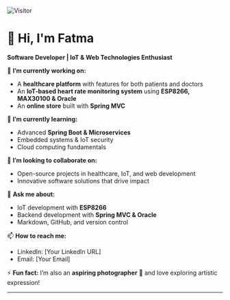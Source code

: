 ![Visitor](https://visitor-badge.laobi.icu/badge?page_id=fatma-tanektizahra.fatma-tanektizahra)
# 👋 Hi, I'm Fatma

**Software Developer | IoT & Web Technologies Enthusiast**

🔭 **I’m currently working on:**
- A **healthcare platform** with features for both patients and doctors
- An **IoT-based heart rate monitoring system** using **ESP8266, MAX30100 & Oracle**
- An **online store** built with **Spring MVC**

🌱 **I’m currently learning:**
- Advanced **Spring Boot & Microservices**
- Embedded systems & IoT security
- Cloud computing fundamentals

👯 **I’m looking to collaborate on:**
- Open-source projects in healthcare, IoT, and web development
- Innovative software solutions that drive impact

💬 **Ask me about:**
- IoT development with **ESP8266**
- Backend development with **Spring MVC & Oracle**
- Markdown, GitHub, and version control

📫 **How to reach me:**
- LinkedIn: [Your LinkedIn URL]
- Email: [Your Email]

⚡ **Fun fact:**
I’m also an **aspiring photographer** 📸 and love exploring artistic expression!

---
